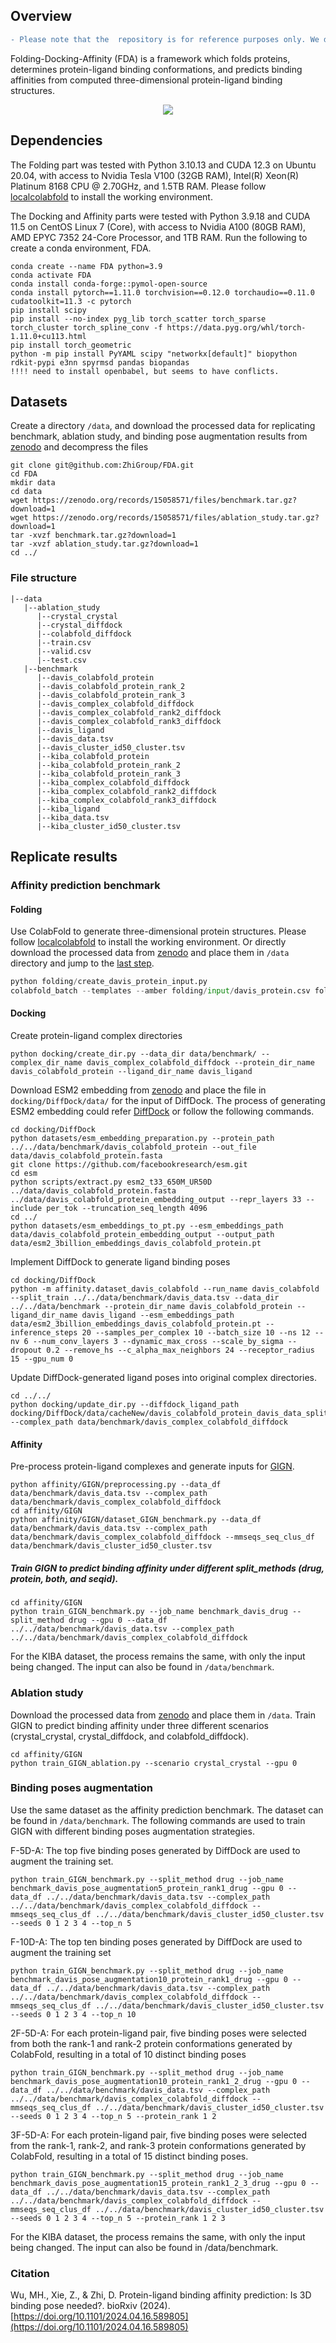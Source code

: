 ## Overview

```diff
- Please note that the  repository is for reference purposes only. We do not guarantee its active functionality. A user-friendly version is currently under development.
```

Folding-Docking-Affinity (FDA) is a framework which folds proteins, determines protein-ligand binding conformations, and predicts binding affinities from computed three-dimensional protein-ligand binding structures.
<p align="center">
    <img src="figure/abstract_diagram.png">
    
## Dependencies
The Folding part was tested with Python 3.10.13 and CUDA 12.3 on Ubuntu 20.04, with access to Nvidia Tesla V100 (32GB RAM), Intel(R) Xeon(R) Platinum 8168 CPU @ 2.70GHz, and 1.5TB RAM. Please follow [localcolabfold](https://github.com/YoshitakaMo/localcolabfold) to install the working environment. 

The Docking and Affinity parts were tested with Python 3.9.18 and CUDA 11.5 on CentOS Linux 7 (Core), with access to Nvidia A100 (80GB RAM), AMD EPYC 7352 24-Core Processor, and 1TB RAM. Run the following to create a conda environment, FDA.

```
conda create --name FDA python=3.9
conda activate FDA
conda install conda-forge::pymol-open-source
conda install pytorch==1.11.0 torchvision==0.12.0 torchaudio==0.11.0 cudatoolkit=11.3 -c pytorch
pip install scipy
pip install --no-index pyg_lib torch_scatter torch_sparse torch_cluster torch_spline_conv -f https://data.pyg.org/whl/torch-1.11.0+cu113.html
pip install torch_geometric
python -m pip install PyYAML scipy "networkx[default]" biopython rdkit-pypi e3nn spyrmsd pandas biopandas
!!!! need to install openbabel, but seems to have conflicts.
```
## Datasets
Create a directory `/data`, and download the processed data for replicating benchmark, ablation study, and binding pose augmentation results from [zenodo](https://zenodo.org/records/15058571) and decompress the files

```
git clone git@github.com:ZhiGroup/FDA.git
cd FDA
mkdir data
cd data
wget https://zenodo.org/records/15058571/files/benchmark.tar.gz?download=1
wget https://zenodo.org/records/15058571/files/ablation_study.tar.gz?download=1
tar -xvzf benchmark.tar.gz?download=1
tar -xvzf ablation_study.tar.gz?download=1
cd ../
```
### File structure

```
|--data
   |--ablation_study
      |--crystal_crystal
      |--crystal_diffdock
      |--colabfold_diffdock
      |--train.csv
      |--valid.csv
      |--test.csv
   |--benchmark
      |--davis_colabfold_protein
      |--davis_colabfold_protein_rank_2
      |--davis_colabfold_protein_rank_3
      |--davis_complex_colabfold_diffdock
      |--davis_complex_colabfold_rank2_diffdock
      |--davis_complex_colabfold_rank3_diffdock
      |--davis_ligand
      |--davis_data.tsv
      |--davis_cluster_id50_cluster.tsv
      |--kiba_colabfold_protein
      |--kiba_colabfold_protein_rank_2
      |--kiba_colabfold_protein_rank_3
      |--kiba_complex_colabfold_diffdock
      |--kiba_complex_colabfold_rank2_diffdock
      |--kiba_complex_colabfold_rank3_diffdock
      |--kiba_ligand
      |--kiba_data.tsv
      |--kiba_cluster_id50_cluster.tsv
```

 
## Replicate results
### Affinity prediction benchmark
#### Folding 
Use ColabFold to generate three-dimensional protein structures. Please follow [localcolabfold](https://github.com/YoshitakaMo/localcolabfold) to install the working environment. Or directly download the processed data from [zenodo](https://zenodo.org/records/15058571/files/benchmark.tar.gz?download=1) and place them in `/data` directory and jump to the [last step](#train-gign-to-predict-binding-affinity-under-different-split_methods-drug-protein-both-and-seqid).

```python
python folding/create_davis_protein_input.py
colabfold_batch --templates --amber folding/input/davis_protein.csv folding/output/davis_colabfold_protein --use-gpu-relax --num-relax 3 --gpu 0
```
#### Docking
Create protein-ligand complex directories

```
python docking/create_dir.py --data_dir data/benchmark/ --complex_dir_name davis_complex_colabfold_diffdock --protein_dir_name davis_colabfold_protein --ligand_dir_name davis_ligand
```
Download ESM2 embedding from [zenodo](https://zenodo.org/records/15058571/files/esm2_3billion_embeddings_davis_colabfold_protein.pt.tar.gz?download=1) and place the file in `docking/DiffDock/data/` for the input of DiffDock. The process of generating ESM2 embedding could refer [DiffDock](https://github.com/gcorso/DiffDock/tree/v1.0) or
follow the following commands.

```
cd docking/DiffDock
python datasets/esm_embedding_preparation.py --protein_path ../../data/benchmark/davis_colabfold_protein --out_file data/davis_colabfold_protein.fasta
git clone https://github.com/facebookresearch/esm.git
cd esm
python scripts/extract.py esm2_t33_650M_UR50D ../data/davis_colabfold_protein.fasta ../data/davis_colabfold_protein_embedding_output --repr_layers 33 --include per_tok --truncation_seq_length 4096
cd ../
python datasets/esm_embeddings_to_pt.py --esm_embeddings_path data/davis_colabfold_protein_embedding_output --output_path data/esm2_3billion_embeddings_davis_colabfold_protein.pt
```

Implement DiffDock to generate ligand binding poses
```
cd docking/DiffDock
python -m affinity.dataset_davis_colabfold --run_name davis_colabfold --split_train ../../data/benchmark/davis_data.tsv --data_dir ../../data/benchmark --protein_dir_name davis_colabfold_protein --ligand_dir_name davis_ligand --esm_embeddings_path data/esm2_3billion_embeddings_davis_colabfold_protein.pt --inference_steps 20 --samples_per_complex 10 --batch_size 10 --ns 12 --nv 6 --num_conv_layers 3 --dynamic_max_cross --scale_by_sigma --dropout 0.2 --remove_hs --c_alpha_max_neighbors 24 --receptor_radius 15 --gpu_num 0
```

Update DiffDock-generated ligand poses into original complex directories.

```
cd ../../
python docking/update_dir.py --diffdock_ligand_path docking/DiffDock/data/cacheNew/davis_colabfold_protein_davis_data_split_train_limit_0/ligand_positions_rank1.pkl --complex_path data/benchmark/davis_complex_colabfold_diffdock
```

#### Affinity
Pre-process protein-ligand complexes and generate inputs for [GIGN](https://github.com/guaguabujianle/GIGN).

```
python affinity/GIGN/preprocessing.py --data_df data/benchmark/davis_data.tsv --complex_path data/benchmark/davis_complex_colabfold_diffdock
cd affinity/GIGN
python affinity/GIGN/dataset_GIGN_benchmark.py --data_df data/benchmark/davis_data.tsv --complex_path data/benchmark/davis_complex_colabfold_diffdock --mmseqs_seq_clus_df data/benchmark/davis_cluster_id50_cluster.tsv
```
##### Train GIGN to predict binding affinity under different split_methods (drug, protein, both, and seqid).

```
cd affinity/GIGN
python train_GIGN_benchmark.py --job_name benchmark_davis_drug --split_method drug --gpu 0 --data_df ../../data/benchmark/davis_data.tsv --complex_path ../../data/benchmark/davis_complex_colabfold_diffdock
```
For the KIBA dataset, the process remains the same, with only the input being changed. The input can also be found in `/data/benchmark`.
### Ablation study
Download the processed data from [zenodo](https://zenodo.org/records/15058571/files/ablation_study.tar.gz?download=1) and place them in `/data`. Train GIGN to predict binding affinity under three different scenarios (crystal\_crystal, crystal\_diffdock, and colabfold\_diffdock).

```
cd affinity/GIGN
python train_GIGN_ablation.py --scenario crystal_crystal --gpu 0
```

### Binding poses augmentation
Use the same dataset as the affinity prediction benchmark. The dataset can be found in `/data/benchmark`. The following commands are used to train GIGN with different binding poses augmentation strategies.

F-5D-A: The top five binding poses generated by
DiffDock are used to augment the training set.
```
python train_GIGN_benchmark.py --split_method drug --job_name benchmark_davis_pose_augmentation5_protein_rank1_drug --gpu 0 --data_df ../../data/benchmark/davis_data.tsv --complex_path ../../data/benchmark/davis_complex_colabfold_diffdock --mmseqs_seq_clus_df ../../data/benchmark/davis_cluster_id50_cluster.tsv --seeds 0 1 2 3 4 --top_n 5
```
F-10D-A: The top ten binding poses generated
by DiffDock are used to augment the training set
```
python train_GIGN_benchmark.py --split_method drug --job_name benchmark_davis_pose_augmentation10_protein_rank1_drug --gpu 0 --data_df ../../data/benchmark/davis_data.tsv --complex_path ../../data/benchmark/davis_complex_colabfold_diffdock --mmseqs_seq_clus_df ../../data/benchmark/davis_cluster_id50_cluster.tsv --seeds 0 1 2 3 4 --top_n 10
```
2F-5D-A: For each protein-ligand pair, five
binding poses were selected from both the rank-1 and rank-2 protein conformations generated by
ColabFold, resulting in a total of 10 distinct binding poses
```
python train_GIGN_benchmark.py --split_method drug --job_name benchmark_davis_pose_augmentation10_protein_rank1_2_drug --gpu 0 --data_df ../../data/benchmark/davis_data.tsv --complex_path ../../data/benchmark/davis_complex_colabfold_diffdock --mmseqs_seq_clus_df ../../data/benchmark/davis_cluster_id50_cluster.tsv --seeds 0 1 2 3 4 --top_n 5 --protein_rank 1 2 
```
3F-5D-A: For each protein-ligand
pair, five binding poses were selected from the rank-1, rank-2, and rank-3 protein conformations
generated by ColabFold, resulting in a total of 15 distinct binding poses.
```
python train_GIGN_benchmark.py --split_method drug --job_name benchmark_davis_pose_augmentation15_protein_rank1_2_3_drug --gpu 0 --data_df ../../data/benchmark/davis_data.tsv --complex_path ../../data/benchmark/davis_complex_colabfold_diffdock --mmseqs_seq_clus_df ../../data/benchmark/davis_cluster_id50_cluster.tsv --seeds 0 1 2 3 4 --top_n 5 --protein_rank 1 2 3
```
For the KIBA dataset, the process remains the same, with only the input being changed. The input can also be found in /data/benchmark.
### Citation
Wu, MH., Xie, Z., & Zhi, D. Protein-ligand binding affinity prediction: Is 3D binding pose needed?. bioRxiv (2024). [https://doi.org/10.1101/2024.04.16.589805](https://doi.org/10.1101/2024.04.16.589805) 

